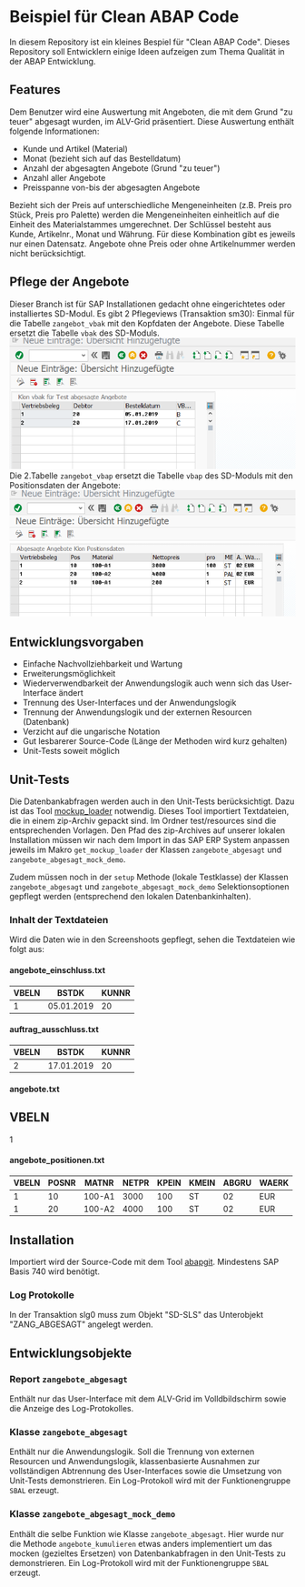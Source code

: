 # Beispiel für Clean ABAP Code #
In diesem Repository ist ein kleines Bespiel für "Clean ABAP Code". Dieses
Repository soll Entwicklern einige Ideen aufzeigen zum Thema Qualität in der ABAP Entwicklung.

## Features ##
Dem Benutzer wird eine Auswertung mit Angeboten, die mit dem Grund "zu teuer"
abgesagt wurden, im ALV-Grid präsentiert. Diese Auswertung enthält folgende Informationen:
* Kunde und Artikel (Material)
* Monat (bezieht sich auf das Bestelldatum)
* Anzahl der abgesagten Angebote (Grund "zu teuer")
* Anzahl aller Angebote
* Preisspanne von-bis der abgesagten Angebote

Bezieht sich der Preis auf unterschiedliche Mengeneinheiten (z.B. Preis pro
Stück, Preis pro Palette) werden die Mengeneinheiten einheitlich auf die Einheit
des Materialstammes umgerechnet.
Der Schlüssel besteht aus Kunde, Artikelnr., Monat und Währung. Für diese
Kombination gibt es jeweils nur einen Datensatz.
Angebote ohne Preis oder ohne Artikelnummer werden nicht berücksichtigt.

## Pflege der Angebote ##
Dieser Branch ist für SAP Installationen gedacht ohne eingerichtetes oder installiertes SD-Modul. Es gibt 2 Pflegeviews (Transaktion sm30):
Einmal für die Tabelle ```zangebot_vbak``` mit den Kopfdaten der Angebote. Diese Tabelle ersetzt die Tabelle ```vbak``` des SD-Moduls.
![Pflege zangebot_vbak](https://raw.githubusercontent.com/germanysources/clean_code_demo/without_sd_tables/docs/pflege_kopfdaten.png)
Die 2.Tabelle ```zangebot_vbap``` ersetzt die Tabelle ```vbap``` des SD-Moduls mit den Positionsdaten der Angebote:
![Pflege zangebot_vbap](https://raw.githubusercontent.com/germanysources/clean_code_demo/without_sd_tables/docs/pflege_positionsdaten.png)

## Entwicklungsvorgaben ##
* Einfache Nachvollziehbarkeit und Wartung
* Erweiterungsmöglichkeit
* Wiederverwendbarkeit der Anwendungslogik auch wenn sich das User-Interface ändert
* Trennung des User-Interfaces und der Anwendungslogik
* Trennung der Anwendungslogik und der externen Resourcen (Datenbank)
* Verzicht auf die ungarische Notation
* Gut lesbarerer Source-Code (Länge der Methoden wird kurz gehalten)
* Unit-Tests soweit möglich

## Unit-Tests ##
Die Datenbankabfragen werden auch in den Unit-Tests berücksichtigt. Dazu ist das
Tool [mockup_loader](https://github.com/sbcgua/mockup_loader) notwendig.
Dieses Tool importiert Textdateien, die in einem zip-Archiv gepackt sind.
Im Ordner test/resources sind die entsprechenden Vorlagen.
Den Pfad des zip-Archives auf unserer lokalen Installation müssen wir nach dem Import in das
SAP ERP System anpassen jeweils im Makro ```get_mockup_loader``` der Klassen ```zangebote_abgesagt``` und
```zangebote_abgesagt_mock_demo```.

Zudem müssen noch in der ```setup``` Methode (lokale Testklasse) der Klassen
```zangebote_abgesagt``` und ```zangebote_abgesagt_mock_demo```
Selektionsoptionen gepflegt werden (entsprechend den lokalen Datenbankinhalten).

### Inhalt der Textdateien ###
Wird die Daten wie in den Screenshoots gepflegt, sehen die Textdateien wie folgt aus:
#### angebote_einschluss.txt ####
VBELN | BSTDK | KUNNR
----- | ----- | -----
1 | 05.01.2019 | 20

#### auftrag_ausschluss.txt ####
VBELN | BSTDK | KUNNR
----- | ----- | -----
2 | 17.01.2019 | 20

#### angebote.txt ####
VBELN
-----
1

#### angebote_positionen.txt ####
VBELN | POSNR | MATNR | NETPR | KPEIN | KMEIN | ABGRU | WAERK
----- | ----- | ----- | ----- | ----- | ----- | ----- | -----
1 | 10 | 100-A1 | 3000 | 100 | ST | 02 | EUR
1 | 20 | 100-A2 | 4000 | 100 | ST | 02 | EUR

## Installation ##
Importiert wird der Source-Code mit dem Tool [abapgit](https://github.com/larshp/abapgit).
Mindestens SAP Basis 740 wird benötigt.

### Log Protokolle ###
In der Transaktion slg0 muss zum Objekt "SD-SLS" das Unterobjekt "ZANG_ABGESAGT"
angelegt werden.

## Entwicklungsobjekte ##
### Report ```zangebote_abgesagt``` ###
Enthält nur das User-Interface mit dem ALV-Grid im Volldbildschirm sowie die
Anzeige des Log-Protokolles. 

### Klasse ```zangebote_abgesagt```  ###
Enthält nur die Anwendungslogik. Soll die Trennung von externen Resourcen
und Anwendungslogik, klassenbasierte Ausnahmen zur vollständigen Abtrennung
des User-Interfaces sowie die Umsetzung von Unit-Tests demonstrieren.
Ein Log-Protokoll wird mit der Funktionengruppe ```SBAL``` erzeugt.

### Klasse ```zangebote_abgesagt_mock_demo``` ###
Enthält die selbe Funktion wie Klasse ```zangebote_abgesagt```. Hier wurde
nur die Methode ```angebote_kumulieren``` etwas anders implementiert um das mocken
(gezieltes Ersetzen) von Datenbankabfragen in den Unit-Tests zu demonstrieren.
Ein Log-Protokoll wird mit der Funktionengruppe ```SBAL``` erzeugt.
